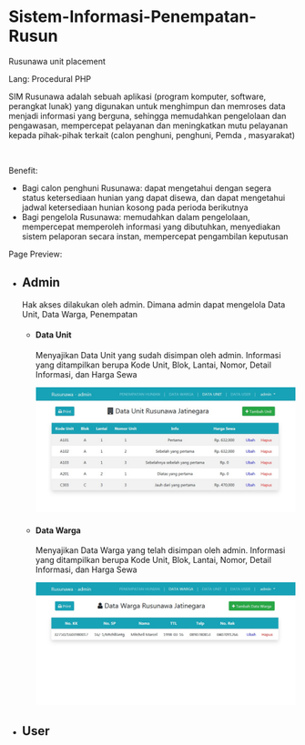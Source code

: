 # Sistem-Informasi-Penempatan-Rusun
Rusunawa unit placement

Lang: Procedural PHP

<p>SIM Rusunawa adalah sebuah aplikasi (program komputer, software, perangkat lunak) yang digunakan untuk menghimpun dan memroses data menjadi informasi yang berguna, sehingga memudahkan pengelolaan dan pengawasan, mempercepat pelayanan dan meningkatkan mutu pelayanan kepada pihak-pihak terkait (calon penghuni, penghuni, Pemda , masyarakat)</p>
<br>
<p>
	Benefit: 
<ul>
	<li>Bagi calon penghuni Rusunawa: dapat mengetahui dengan segera status ketersediaan hunian yang dapat disewa, dan dapat mengetahui jadwal ketersediaan hunian kosong pada perioda berikutnya</li>
	<li>Bagi pengelola Rusunawa: memudahkan dalam pengelolaan, mempercepat memperoleh informasi yang dibutuhkan, menyediakan sistem pelaporan secara instan, mempercepat pengambilan keputusan</li>
</p>
</ul>

Page Preview:

<ul>
	<li>
		<h2>Admin</h2>
		<p>Hak akses dilakukan oleh admin. Dimana admin dapat mengelola Data Unit, Data Warga, Penempatan</p>
		<ul>
			<li>
				<h4>Data Unit</h4>
				<p>Menyajikan Data Unit yang sudah disimpan oleh admin. Informasi yang ditampilkan berupa Kode Unit, Blok, Lantai, Nomor, Detail Informasi, dan Harga Sewa</p>
				<img src="img/ss/admin-unit.jpg">
			</li>
			<li>
				<h4>Data Warga</h4>
				<p>Menyajikan Data Warga yang telah disimpan oleh admin. Informasi yang ditampilkan berupa Kode Unit, Blok, Lantai, Nomor, Detail Informasi, dan Harga Sewa</p>
				<img src="img/ss/admin-warga.jpg">
			</li>
		</ul>
	</li>
	<li>
		<h2>User</h2>
	</li>
</ul>
